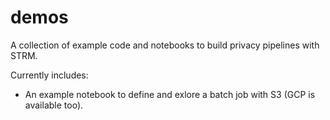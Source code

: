# demos
A collection of example code and notebooks to build privacy pipelines with STRM.

Currently includes:
- An example notebook to define and exlore a batch job with S3 (GCP is available too).
